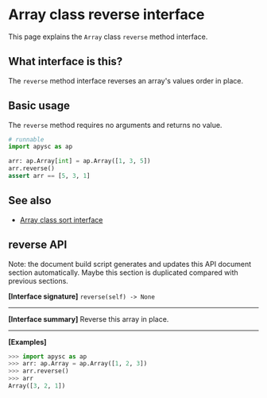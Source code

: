 # Array class reverse interface

This page explains the `Array` class `reverse` method interface.

## What interface is this?

The `reverse` method interface reverses an array's values order in place.

## Basic usage

The `reverse` method requires no arguments and returns no value.

```py
# runnable
import apysc as ap

arr: ap.Array[int] = ap.Array([1, 3, 5])
arr.reverse()
assert arr == [5, 3, 1]
```

## See also

- [Array class sort interface](array_sort.md)


## reverse API

<!-- Docstring: apysc._type.array.Array.reverse -->

<span class="inconspicuous-txt">Note: the document build script generates and updates this API document section automatically. Maybe this section is duplicated compared with previous sections.</span>

**[Interface signature]** `reverse(self) -> None`<hr>

**[Interface summary]** Reverse this array in place.<hr>

**[Examples]**

```py
>>> import apysc as ap
>>> arr: ap.Array = ap.Array([1, 2, 3])
>>> arr.reverse()
>>> arr
Array([3, 2, 1])
```